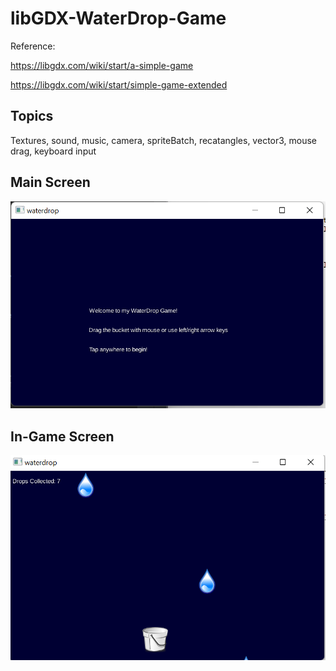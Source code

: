 # libGDX-WaterDrop-Game

Reference: 

https://libgdx.com/wiki/start/a-simple-game

https://libgdx.com/wiki/start/simple-game-extended

## Topics
Textures, sound, music, camera, spriteBatch, recatangles, vector3, mouse drag, keyboard input

## Main Screen
![Main Screen](https://github.com/xyzcv979/libGDX-WaterDrop-Game/blob/main/pictures/main%20screen.png)

## In-Game Screen
![](https://github.com/xyzcv979/libGDX-WaterDrop-Game/blob/main/pictures/game%20screen.png)
